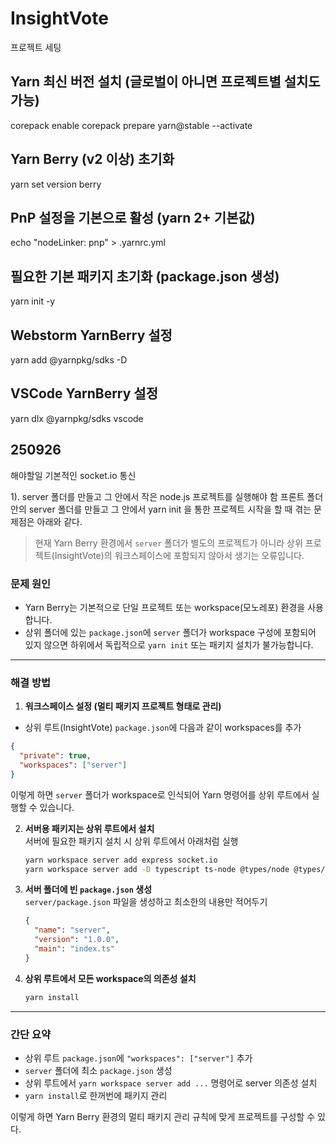 # InsightVote

프로젝트 세팅

## Yarn 최신 버전 설치 (글로벌이 아니면 프로젝트별 설치도 가능)
corepack enable
corepack prepare yarn@stable --activate

## Yarn Berry (v2 이상) 초기화
yarn set version berry

## PnP 설정을 기본으로 활성 (yarn 2+ 기본값)
echo "nodeLinker: pnp" > .yarnrc.yml

## 필요한 기본 패키지 초기화 (package.json 생성)
yarn init -y

## Webstorm YarnBerry 설정
yarn add @yarnpkg/sdks -D
## VSCode YarnBerry 설정
yarn dlx @yarnpkg/sdks vscode

## 250926 
해야할일 기본적인 socket.io 통신

1). server 폴더를 만들고 그 안에서 작은 node.js 프로젝트를 실행해야 함
프론트 폴더안의 server 폴더를 만들고 그 안에서 yarn init 을 통한 프로젝트 시작을 할 때 겪는 문제점은 아래와 같다.

>현재 Yarn Berry 환경에서 `server` 폴더가 별도의 프로젝트가 아니라 상위 프로젝트(InsightVote)의 워크스페이스에 포함되지 않아서 생기는 오류입니다.

### 문제 원인

- Yarn Berry는 기본적으로 단일 프로젝트 또는 workspace(모노레포) 환경을 사용합니다.
- 상위 폴더에 있는 `package.json`에 `server` 폴더가 workspace 구성에 포함되어 있지 않으면 하위에서 독립적으로 `yarn init` 또는 패키지 설치가 불가능합니다.

***

### 해결 방법

1. **워크스페이스 설정 (멀티 패키지 프로젝트 형태로 관리)**

  - 상위 루트(InsightVote) `package.json`에 다음과 같이 workspaces를 추가

   ```json
   {
     "private": true,
     "workspaces": ["server"]
   }
   ```

   이렇게 하면 `server` 폴더가 workspace로 인식되어 Yarn 명령어를 상위 루트에서 실행할 수 있습니다.

2. **서버용 패키지는 상위 루트에서 설치**  
   서버에 필요한 패키지 설치 시 상위 루트에서 아래처럼 실행

   ```bash
   yarn workspace server add express socket.io
   yarn workspace server add -D typescript ts-node @types/node @types/express @types/socket.io
   ```

3. **서버 폴더에 빈 `package.json` 생성**  
   `server/package.json` 파일을 생성하고 최소한의 내용만 적어두기

   ```json
   {
     "name": "server",
     "version": "1.0.0",
     "main": "index.ts"
   }
   ```

4. **상위 루트에서 모든 workspace의 의존성 설치**

   ```bash
   yarn install
   ```

***

### 간단 요약

- 상위 루트 `package.json`에 `"workspaces": ["server"]` 추가
- `server` 폴더에 최소 `package.json` 생성
- 상위 루트에서 `yarn workspace server add ...` 명령어로 server 의존성 설치
- `yarn install`로 한꺼번에 패키지 관리

이렇게 하면 Yarn Berry 환경의 멀티 패키지 관리 규칙에 맞게 프로젝트를 구성할 수 있다.



